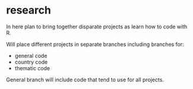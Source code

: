 # research
In here plan to bring together disparate projects as learn how to code with R. 

Will place different projects in separate branches including branches for: 
- general code
- country code
- thematic code

General branch will include code that tend to use for all projects. 
